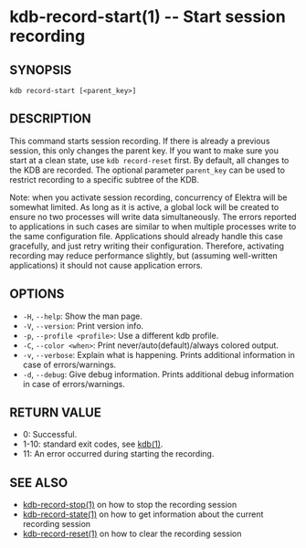 # kdb-record-start(1) -- Start session recording

## SYNOPSIS

`kdb record-start [<parent_key>]`<br>

## DESCRIPTION

This command starts session recording.
If there is already a previous session, this only changes the parent key.
If you want to make sure you start at a clean state, use `kdb record-reset` first.
By default, all changes to the KDB are recorded.
The optional parameter `parent_key` can be used to restrict recording to a specific subtree of the KDB.

Note: when you activate session recording, concurrency of Elektra will be somewhat limited.
As long as it is active, a global lock will be created to ensure no two processes will write data simultaneously.
The errors reported to applications in such cases are similar to when multiple processes write to the same configuration file.
Applications should already handle this case gracefully, and just retry writing their configuration.
Therefore, activating recording may reduce performance slightly, but (assuming well-written applications) it should not cause application errors.

## OPTIONS

- `-H`, `--help`:
  Show the man page.
- `-V`, `--version`:
  Print version info.
- `-p`, `--profile <profile>`:
  Use a different kdb profile.
- `-C`, `--color <when>`:
  Print never/auto(default)/always colored output.
- `-v`, `--verbose`:
  Explain what is happening. Prints additional information in case of errors/warnings.
- `-d`, `--debug`:
  Give debug information. Prints additional debug information in case of errors/warnings.

## RETURN VALUE

- 0:
  Successful.
- 1-10:
  standard exit codes, see [kdb(1)](kdb.md).
- 11:
  An error occurred during starting the recording.

## SEE ALSO

- [kdb-record-stop(1)](kdb-record-stop.md) on how to stop the recording session
- [kdb-record-state(1)](kdb-record-state.md) on how to get information about the current recording session
- [kdb-record-reset(1)](kdb-record-reset.md) on how to clear the recording session
